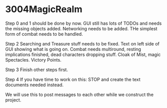 # 3004MagicRealm

Step 0 and 1 should be done by now.
GUI still has lots of TODOs and needs the missing objects added.
Networking needs to be added.
THe simplest form of combat needs to be handled.

Step 2
Searching and Treasure stuff needs to be fixed.
Text on left side of GUI showing what is going on.
Combat needs multiround, resting implications finished, dead characters dropping stuff.
Cloak of Mist, magic Spectacles.
Victory Points.

Step 3
Finish other steps first.

Step 4
If you have time to work on this:  STOP and create the text documents needed instead.

We will use this to post messages to each other while we construct the project.

